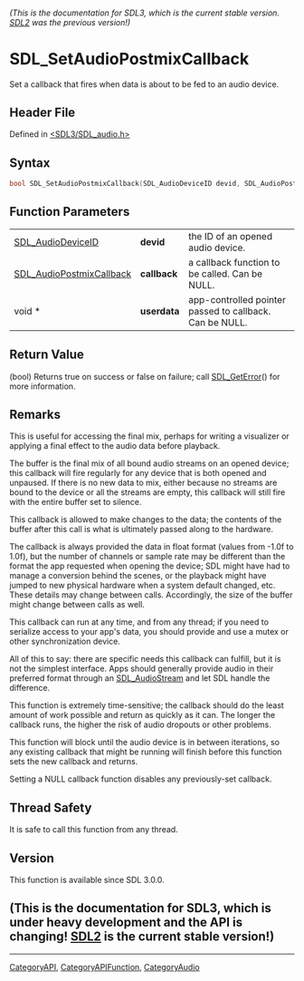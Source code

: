 ###### (This is the documentation for SDL3, which is the current stable version. [SDL2](https://wiki.libsdl.org/SDL2/) was the previous version!)
# SDL_SetAudioPostmixCallback

Set a callback that fires when data is about to be fed to an audio device.

## Header File

Defined in [<SDL3/SDL_audio.h>](https://github.com/libsdl-org/SDL/blob/main/include/SDL3/SDL_audio.h)

## Syntax

```c
bool SDL_SetAudioPostmixCallback(SDL_AudioDeviceID devid, SDL_AudioPostmixCallback callback, void *userdata);
```

## Function Parameters

|                                                      |              |                                                         |
| ---------------------------------------------------- | ------------ | ------------------------------------------------------- |
| [SDL_AudioDeviceID](SDL_AudioDeviceID)               | **devid**    | the ID of an opened audio device.                       |
| [SDL_AudioPostmixCallback](SDL_AudioPostmixCallback) | **callback** | a callback function to be called. Can be NULL.          |
| void *                                               | **userdata** | app-controlled pointer passed to callback. Can be NULL. |

## Return Value

(bool) Returns true on success or false on failure; call
[SDL_GetError](SDL_GetError)() for more information.

## Remarks

This is useful for accessing the final mix, perhaps for writing a
visualizer or applying a final effect to the audio data before playback.

The buffer is the final mix of all bound audio streams on an opened device;
this callback will fire regularly for any device that is both opened and
unpaused. If there is no new data to mix, either because no streams are
bound to the device or all the streams are empty, this callback will still
fire with the entire buffer set to silence.

This callback is allowed to make changes to the data; the contents of the
buffer after this call is what is ultimately passed along to the hardware.

The callback is always provided the data in float format (values from -1.0f
to 1.0f), but the number of channels or sample rate may be different than
the format the app requested when opening the device; SDL might have had to
manage a conversion behind the scenes, or the playback might have jumped to
new physical hardware when a system default changed, etc. These details may
change between calls. Accordingly, the size of the buffer might change
between calls as well.

This callback can run at any time, and from any thread; if you need to
serialize access to your app's data, you should provide and use a mutex or
other synchronization device.

All of this to say: there are specific needs this callback can fulfill, but
it is not the simplest interface. Apps should generally provide audio in
their preferred format through an [SDL_AudioStream](SDL_AudioStream) and
let SDL handle the difference.

This function is extremely time-sensitive; the callback should do the least
amount of work possible and return as quickly as it can. The longer the
callback runs, the higher the risk of audio dropouts or other problems.

This function will block until the audio device is in between iterations,
so any existing callback that might be running will finish before this
function sets the new callback and returns.

Setting a NULL callback function disables any previously-set callback.

## Thread Safety

It is safe to call this function from any thread.

## Version

This function is available since SDL 3.0.0.

## (This is the documentation for SDL3, which is under heavy development and the API is changing! [SDL2](https://wiki.libsdl.org/SDL2/) is the current stable version!)



----
[CategoryAPI](CategoryAPI), [CategoryAPIFunction](CategoryAPIFunction), [CategoryAudio](CategoryAudio)


